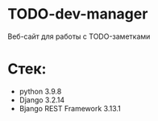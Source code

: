 # TODO-dev-manager
Веб-сайт для работы с TODO-заметками

# Стек:
- python 3.9.8
- Django 3.2.14
- Вjango REST Framework 3.13.1 

